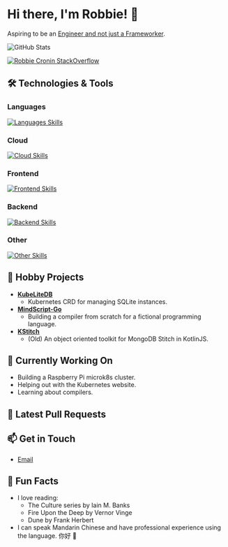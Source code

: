 # Hi there, I'm Robbie! 👋

Aspiring to be an [Engineer and not just a Frameworker](https://johndanielraines.medium.com/be-an-engineer-not-a-frameworker-c58fe28d0c88).

![GitHub Stats](https://github-readme-stats.vercel.app/api?username=robert-cronin&show_icons=true&theme=radical)

[![Robbie Cronin StackOverflow](https://github-readme-stackoverflow.vercel.app/?userID=7644072&layout=compact&theme=dark)](https://stackoverflow.com/users/7644072/robbie-cronin)


## 🛠️ Technologies & Tools

### Languages
[![Languages Skills](https://skillicons.dev/icons?i=go,typescript,python,bash)](https://skillicons.dev)

### Cloud
[![Cloud Skills](https://skillicons.dev/icons?i=kubernetes,aws,linux,terraform,githubactions,jenkins)](https://skillicons.dev)

### Frontend
[![Frontend Skills](https://skillicons.dev/icons?i=mui,react,redux,figma,styledcomponents)](https://skillicons.dev)

### Backend
[![Backend Skills](https://skillicons.dev/icons?i=nodejs,fastapi,express,postgres)](https://skillicons.dev)

### Other
[![Other Skills](https://skillicons.dev/icons?i=vscode,git,docker,postgres,jest,cypress,nix)](https://skillicons.dev)


## 🚀 Hobby Projects

- [**KubeLiteDB**](https://github.com/fortytwoapps/KubeLiteDB)
  - Kubernetes CRD for managing SQLite instances.
- [**MindScript-Go**](https://github.com/robert-cronin/mindscript-go)
  - Building a compiler from scratch for a fictional programming language.
- [**KStitch**](https://github.com/fortytwoapps/kstitch)
  - (Old) An object oriented toolkit for MongoDB Stitch in KotlinJS.

## 🔭 Currently Working On

- Building a Raspberry Pi microk8s cluster.
- Helping out with the Kubernetes website.
- Learning about compilers.

## 🔄 Latest Pull Requests
<!-- START_SECTION:prs -->
<!-- END_SECTION:prs -->

## 📫 Get in Touch

- [Email](mailto:robert.cronin@uqconnect.edu.au)

## 🌟 Fun Facts

- I love reading:
  - The Culture series by Iain M. Banks
  - Fire Upon the Deep by Vernor Vinge
  - Dune by Frank Herbert
- I can speak Mandarin Chinese and have professional experience using the language. 你好 👋

